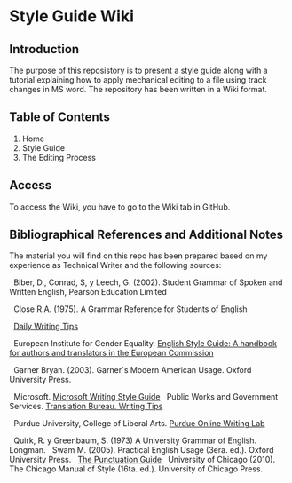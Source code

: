 # Style Guide Wiki
## Introduction
The purpose of this reposistory is to present a style guide along with a tutorial explaining how to apply mechanical editing to a file using track changes in MS word. The repository has been written in a Wiki format.
## Table of Contents
<ol>
  <li> Home </b> </li>
  <li> Style Guide </li>
  <li> The Editing Process </li>
  </ol>

## Access
To access the Wiki, you have to go to the Wiki tab in GitHub.
  
## Bibliographical References and Additional Notes
 
The material you will find on this repo has been prepared based on my experience as Technical Writer and the following sources:
 
&nbsp; Biber, D., Conrad, S, y Leech, G. (2002). Student Grammar of Spoken and Written English, Pearson Education Limited
 
&nbsp; Close R.A. (1975). A Grammar Reference for Students of English

&nbsp; [Daily Writing Tips](https://www.dailywritingtips.com/) 

&nbsp; European Institute for Gender Equality. [English Style Guide: A handbook for authors and translators in the European Commission](https://ec.europa.eu/info/sites/info/files/styleguide_english_dgt_en.pdf)

&nbsp; Garner Bryan. (2003). Garner´s Modern American Usage. Oxford University Press.

&nbsp; Microsoft. [Microsoft Writing Style Guide](https://docs.microsoft.com/en-us/style-guide/welcome/)
&nbsp; Public Works and Government Services. [Translation Bureau. Writing Tips](https://www.btb.termiumplus.gc.ca/tpv2guides/guides/wrtps/index-eng.html?lang=eng)

&nbsp; Purdue University, College of Liberal Arts. [Purdue Online Writing Lab](https://owl.purdue.edu/owl/purdue_owl.html)

&nbsp; Quirk, R. y Greenbaum, S. (1973) A University Grammar of English. Longman. 
&nbsp; Swam M. (2005). Practical English Usage (3era. ed.). Oxford University Press.
&nbsp; [The Punctuation Guide](https://www.thepunctuationguide.com/)
&nbsp; University of Chicago (2010). The Chicago Manual of Style (16ta. ed.). University of Chicago Press. 

